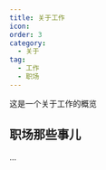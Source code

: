 ```yaml
---
title: 关于工作
icon:
order: 3
category:
  - 关于
tag:
  - 工作
  - 职场
---
```


这是一个关于工作的概览

<!-- more -->

## 职场那些事儿

...
